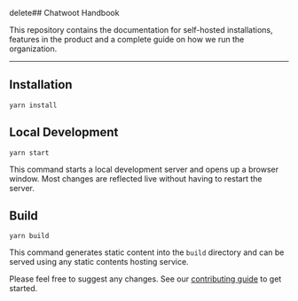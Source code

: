 delete## Chatwoot Handbook

This repository contains the documentation for self-hosted installations, features in the product and a complete guide on how we run the organization.

----

## Installation

```console
yarn install
```

## Local Development

```console
yarn start
```

This command starts a local development server and opens up a browser window. Most changes are reflected live without having to restart the server.

## Build

```console
yarn build
```

This command generates static content into the `build` directory and can be served using any static contents hosting service.

Please feel free to suggest any changes. See our [contributing guide](https://www.chatwoot.com/docs/contributing-guide) to get started.
